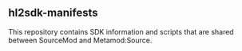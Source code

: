 hl2sdk-manifests
----------------

This repository contains SDK information and scripts that are shared between SourceMod and
Metamod:Source.
